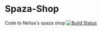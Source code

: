 # Spaza-Shop
Code to Nelisa's spaza shop
[![Build Status](https://travis-ci.org/denvereezy/Spaza-Shop.svg?branch=master)](https://travis-ci.org/denvereezy/Spaza-Shop)
